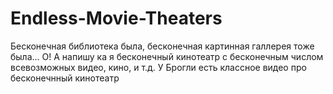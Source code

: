 # Endless-Movie-Theaters
Бесконечная библиотека была, бесконечная картинная галлерея тоже была... О! А напишу ка я бесконечный кинотеатр с бесконечным числом всевозможных видео, кино, и т.д. У Брогли есть классное видео про бесконечнный кинотеатр
